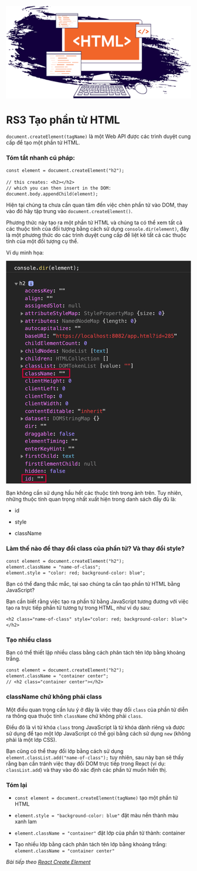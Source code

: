 ![Create-HTML-1](images/html.png) 

# RS3 Tạo phần tử HTML

`document.createElement(tagName)` là một Web API được các trình duyệt cung cấp để tạo một phần tử HTML.

### Tóm tắt nhanh cú pháp:

```
const element = document.createElement("h2");

// this creates: <h2></h2>
// which you can then insert in the DOM:
document.body.appendChild(element);
```

Hiện tại chúng ta chưa cần quan tâm đến việc chèn phần tử vào DOM, thay vào đó hãy tập trung vào `document.createElement()`.

Phương thức này tạo ra một phần tử HTML và chúng ta có thể xem tất cả các thuộc tính của đối tượng bằng cách sử dụng `console.dir(element)`, đây là một phương thức do các trình duyệt cung cấp để liệt kê tất cả các thuộc tính của một đối tượng cụ thể.

Ví dụ minh họa:

![Create-HTML-2](images/ss3-2.webp) 

Bạn không cần sử dụng hầu hết các thuộc tính trong ảnh trên. Tuy nhiên, những thuộc tính quan trọng nhất xuất hiện trong danh sách đầy đủ là:

- id

- style

- className

### Làm thế nào để thay đổi class của phần tử? Và thay đổi style?

```
const element = document.createElement("h2");
element.className = "name-of-class";
element.style = "color: red; background-color: blue";
```

Bạn có thể đang thắc mắc, tại sao chúng ta cần tạo phần tử HTML bằng JavaScript?

Bạn cần biết rằng việc tạo ra phần tử bằng JavaScript tương đương với việc tạo ra trực tiếp phần tử tương tự trong HTML, như ví dụ sau:

```
<h2 class="name-of-class" style="color: red; background-color: blue"></h2>
```

### Tạo nhiều class

Bạn có thể thiết lập nhiều class bằng cách phân tách tên lớp bằng khoảng trắng.

```
const element = document.createElement("h2");
element.className = "container center";
// <h2 class="container center"></h2>
```

### className chứ không phải class

Một điều quan trọng cần lưu ý ở đây là việc thay đổi `class` của phần tử diễn ra thông qua thuộc tính `className` chứ không phải `class`.

Điều đó là vì từ khóa `class` trong JavaScript là từ khóa dành riêng và được sử dụng để tạo một lớp JavaScript có thể gọi bằng cách sử dụng `new` (không phải là một lớp CSS).

Bạn cũng có thể thay đổi lớp bằng cách sử dụng `element.classList.add("name-of-class");` tuy nhiên, sau này bạn sẽ thấy rằng bạn cần tránh việc thay đổi DOM trực tiếp trong React (ví dụ: `classList.add`) và thay vào đó xác định các phần tử muốn hiển thị.

### Tóm lại

- `const element = document.createElement(tagName)` tạo một phần tử HTML

- `element.style = "background-color: blue"` đặt màu nền thành màu xanh lam

- `element.className = "container"` đặt lớp của phần tử thành: container

- Tạo nhiều lớp bằng cách phân tách tên lớp bằng khoảng trắng: `element.className = "container center"`

*Bài tiếp theo [React Create Element](/lesson/session/session_04_react_create_element.md)*
